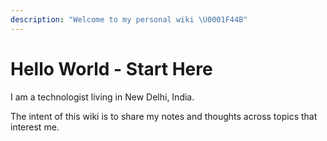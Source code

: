 ```yaml
---
description: "Welcome to my personal wiki \U0001F44B"
---
```


# Hello World - Start Here

I am a technologist living in New Delhi, India. 

The intent of this wiki is to share my notes and thoughts across topics that interest me.

 

